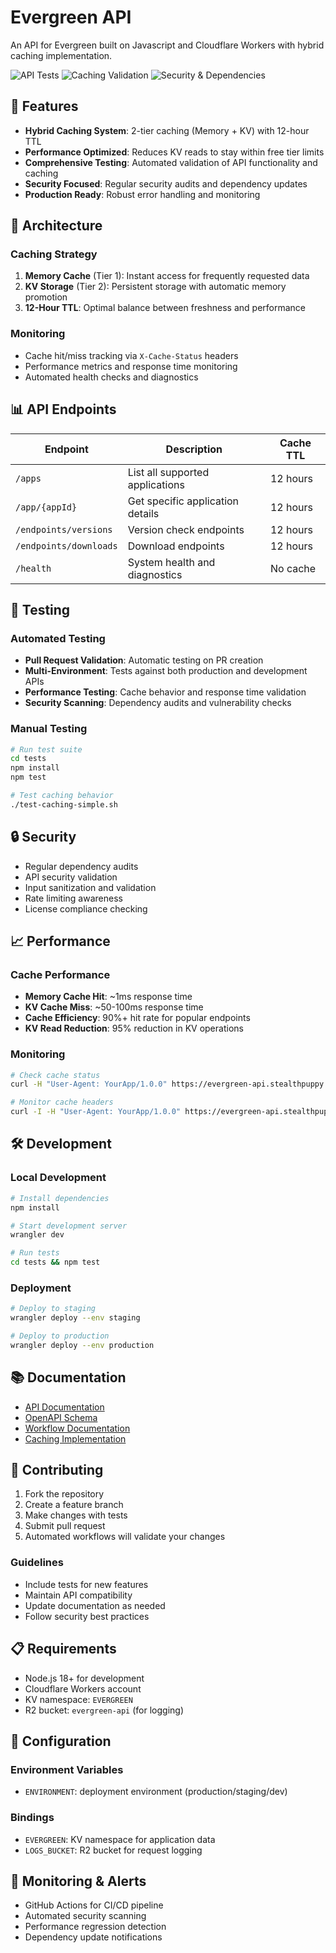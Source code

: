 # Evergreen API

An API for Evergreen built on Javascript and Cloudflare Workers with hybrid caching implementation.

![API Tests](https://github.com/EUCPilots/evergreen-api/workflows/API%20Tests/badge.svg)
![Caching Validation](https://github.com/EUCPilots/evergreen-api/workflows/Caching%20Validation/badge.svg)
![Security & Dependencies](https://github.com/EUCPilots/evergreen-api/workflows/Security%20%26%20Dependencies/badge.svg)

## 🚀 Features

- **Hybrid Caching System**: 2-tier caching (Memory + KV) with 12-hour TTL
- **Performance Optimized**: Reduces KV reads to stay within free tier limits
- **Comprehensive Testing**: Automated validation of API functionality and caching
- **Security Focused**: Regular security audits and dependency updates
- **Production Ready**: Robust error handling and monitoring

## 🔧 Architecture

### Caching Strategy
1. **Memory Cache** (Tier 1): Instant access for frequently requested data
2. **KV Storage** (Tier 2): Persistent storage with automatic memory promotion
3. **12-Hour TTL**: Optimal balance between freshness and performance

### Monitoring
- Cache hit/miss tracking via `X-Cache-Status` headers
- Performance metrics and response time monitoring
- Automated health checks and diagnostics

## 📊 API Endpoints

| Endpoint | Description | Cache TTL |
|----------|-------------|-----------|
| `/apps` | List all supported applications | 12 hours |
| `/app/{appId}` | Get specific application details | 12 hours |
| `/endpoints/versions` | Version check endpoints | 12 hours |
| `/endpoints/downloads` | Download endpoints | 12 hours |
| `/health` | System health and diagnostics | No cache |

## 🧪 Testing

### Automated Testing
- **Pull Request Validation**: Automatic testing on PR creation
- **Multi-Environment**: Tests against both production and development APIs
- **Performance Testing**: Cache behavior and response time validation
- **Security Scanning**: Dependency audits and vulnerability checks

### Manual Testing
```bash
# Run test suite
cd tests
npm install
npm test

# Test caching behavior
./test-caching-simple.sh
```

## 🔒 Security

- Regular dependency audits
- API security validation
- Input sanitization and validation
- Rate limiting awareness
- License compliance checking

## 📈 Performance

### Cache Performance
- **Memory Cache Hit**: ~1ms response time
- **KV Cache Miss**: ~50-100ms response time
- **Cache Efficiency**: 90%+ hit rate for popular endpoints
- **KV Read Reduction**: 95% reduction in KV operations

### Monitoring
```bash
# Check cache status
curl -H "User-Agent: YourApp/1.0.0" https://evergreen-api.stealthpuppy.com/health

# Monitor cache headers
curl -I -H "User-Agent: YourApp/1.0.0" https://evergreen-api.stealthpuppy.com/apps
```

## 🛠️ Development

### Local Development
```bash
# Install dependencies
npm install

# Start development server
wrangler dev

# Run tests
cd tests && npm test
```

### Deployment
```bash
# Deploy to staging
wrangler deploy --env staging

# Deploy to production
wrangler deploy --env production
```

## 📚 Documentation

- [API Documentation](https://eucpilots.com/evergreen-docs/api/)
- [OpenAPI Schema](./schema/openapi.yml)
- [Workflow Documentation](./.github/workflows/README.md)
- [Caching Implementation](./docs/caching.md)

## 🤝 Contributing

1. Fork the repository
2. Create a feature branch
3. Make changes with tests
4. Submit pull request
5. Automated workflows will validate your changes

### Guidelines
- Include tests for new features
- Maintain API compatibility
- Update documentation as needed
- Follow security best practices

## 📋 Requirements

- Node.js 18+ for development
- Cloudflare Workers account
- KV namespace: `EVERGREEN`
- R2 bucket: `evergreen-api` (for logging)

## 🔧 Configuration

### Environment Variables
- `ENVIRONMENT`: deployment environment (production/staging/dev)

### Bindings
- `EVERGREEN`: KV namespace for application data
- `LOGS_BUCKET`: R2 bucket for request logging

## 🚨 Monitoring & Alerts

- GitHub Actions for CI/CD pipeline
- Automated security scanning
- Performance regression detection
- Dependency update notifications
